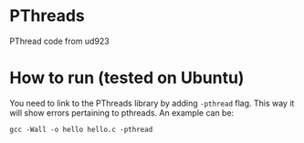 # PThreads
PThread code from ud923

# How to run (tested on Ubuntu)
You need to link to the PThreads library by adding `-pthread` flag. This way it will show errors pertaining to pthreads. An example can be: 
```
gcc -Wall -o hello hello.c -pthread
```
